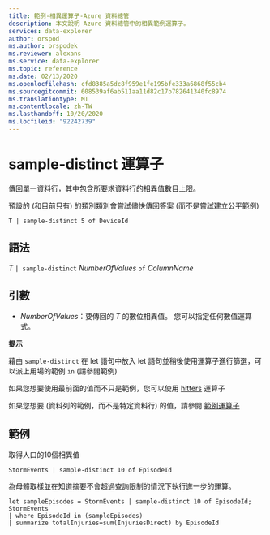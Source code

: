 ```yaml
---
title: 範例-相異運算子-Azure 資料總管
description: 本文說明 Azure 資料總管中的相異範例運算子。
services: data-explorer
author: orspod
ms.author: orspodek
ms.reviewer: alexans
ms.service: data-explorer
ms.topic: reference
ms.date: 02/13/2020
ms.openlocfilehash: cfd8385a5dc8f959e1fe195bfe333a6868f55cb4
ms.sourcegitcommit: 608539af6ab511aa11d82c17b782641340fc8974
ms.translationtype: MT
ms.contentlocale: zh-TW
ms.lasthandoff: 10/20/2020
ms.locfileid: "92242739"
---
```

# <a name="sample-distinct-operator"></a>sample-distinct 運算子

傳回單一資料行，其中包含所要求資料行的相異值數目上限。 

預設的 (和目前只有) 的類別類別會嘗試儘快傳回答案 (而不是嘗試建立公平範例) 

```kusto
T | sample-distinct 5 of DeviceId
```

## <a name="syntax"></a>語法

*T* `| sample-distinct` *NumberOfValues* `of` *ColumnName*

## <a name="arguments"></a>引數
* *NumberOfValues*：要傳回的 *T* 的數位相異值。 您可以指定任何數值運算式。

**提示**

 藉由 `sample-distinct` 在 let 語句中放入 let 語句並稍後使用運算子進行篩選，可以派上用場的範例 `in` (請參閱範例)  

 如果您想要使用最前面的值而不只是範例，您可以使用 [hitters](tophittersoperator.md) 運算子 

 如果您想要 (資料列的範例，而不是特定資料行) 的值，請參閱 [範例運算子](sampleoperator.md)

## <a name="examples"></a>範例  

取得人口的10個相異值

<!-- csl: https://help.kusto.windows.net:443/Samples -->
```kusto
StormEvents | sample-distinct 10 of EpisodeId

```

為母體取樣並在知道摘要不會超過查詢限制的情況下執行進一步的運算。 

<!-- csl: https://help.kusto.windows.net:443/Samples -->
```kusto
let sampleEpisodes = StormEvents | sample-distinct 10 of EpisodeId;
StormEvents 
| where EpisodeId in (sampleEpisodes) 
| summarize totalInjuries=sum(InjuriesDirect) by EpisodeId
```
